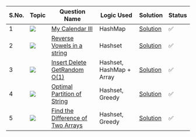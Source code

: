 S.No. | Topic | Question Name | Logic Used | Solution | Status |
------|---------------|------------|-------|------|------|
1 | ![](https://img.shields.io/badge/OrderedSet-f0772b?style=for-the-badge&logo=array&logoColor=black) | [My Calendar III](https://leetcode.com/problems/my-calendar-iii/) | HashMap | [Solution](https://github.com/himanshugupta09/LEETCODE_SOLUTIONS/blob/main/HashSet/my-calendar-iii.cpp) | ✅ |
2 | ![](https://img.shields.io/badge/OrderedSet-f0772b?style=for-the-badge&logo=array&logoColor=black) | [Reverse Vowels in a string](https://leetcode.com/problems/reverese-vowels-in-a-string/) | Hashset | [Solution](https://github.com/himanshugupta09/LEETCODE_SOLUTIONS/blob/main/HashSet/reverse-vowels-of-a-string.cpp) | ✅ |
3 | ![](https://img.shields.io/badge/Misc-f0772b?style=for-the-badge&logo=array&logoColor=black) | [ Insert Delete GetRandom O(1)](https://leetcode.com/problems/insert-delete-getrandom-o1/) | Hashset, HashMap + Array | [Solution](https://github.com/himanshugupta09/LEETCODE_SOLUTIONS/blob/main/HashSet/insert-delete-getrandom-o1.cpp) | ✅ |
4 | ![](https://img.shields.io/badge/HashTable-f0772b?style=for-the-badge&logo=array&logoColor=black) | [Optimal Partition of String](https://leetcode.com/problems/optimal-partition-of-string/) | Hashset, Greedy | [Solution](https://github.com/himanshugupta09/LEETCODE_SOLUTIONS/blob/main/HashSet/optimal-partition-of-string.cpp) | ✅ |
5 | ![](https://img.shields.io/badge/HashTable-f0772b?style=for-the-badge&logo=array&logoColor=black) | [ Find the Difference of Two Arrays](https://leetcode.com/problems/find-the-difference-of-two-arrays/description/) | Hashset, Greedy | [Solution](https://github.com/himanshugupta09/LEETCODE_SOLUTIONS/blob/main/HashSet/find-the-difference-of-two-arrays.cpp) | ✅ |



